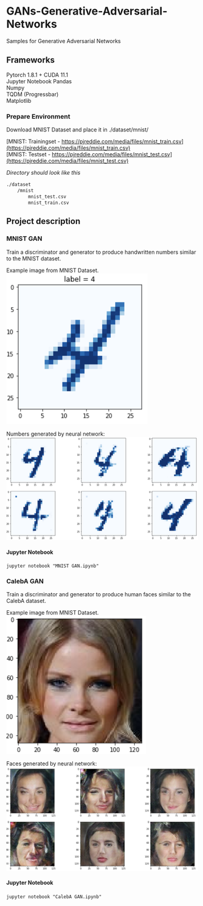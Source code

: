 # GANs-Generative-Adversarial-Networks
Samples for Generative Adversarial Networks

## Frameworks
Pytorch 1.8.1 + CUDA 11.1    
Jupyter Notebook 
Pandas  
Numpy  
TQDM (Progressbar)  
Matplotlib

### Prepare Environment
Download MNIST Dataset and place it in ./dataset/mnist/

[MNIST: Trainingset - https://pjreddie.com/media/files/mnist_train.csv](https://pjreddie.com/media/files/mnist_train.csv)  
[MNIST: Testset - https://pjreddie.com/media/files/mnist_test.csv](https://pjreddie.com/media/files/mnist_test.csv)

*Directory should look like this*
```
./dataset  
    /mnist  
        mnist_test.csv  
        mnist_train.csv
```

## Project description
### MNIST GAN
Train a discriminator and generator to produce handwritten numbers similar to the MNIST dataset.

Example image from MNIST Dataset.  
![MNIST Example](assets/mnist_example.png "MNIST Example")

Numbers generated by neural network:  
![Generator Example](assets/mnist_generator_example.png "Generator Example")


#### Jupyter Notebook
`jupyter notebook "MNIST GAN.ipynb"`

### CalebA GAN
Train a discriminator and generator to produce human faces similar to the CalebA dataset.

Example image from MNIST Dataset.  
![CalebA Example](assets/caleba_example.png "CalebA Example")

Faces generated by neural network:  
![Generator Example](assets/caleba_generator_example.png "Generator Example")

#### Jupyter Notebook
`jupyter notebook "CalebA GAN.ipynb"`

